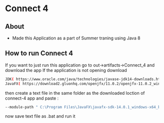 # Connect 4
## About 
- Made this Application as a part of Summer traning using Java 8

## How to run Connect 4 
If you want to just run this application go to out->artifacts->Connect_4 and download the app
If the application is not opening download
```sh
JDK( https://www.oracle.com/java/technologies/javase-jdk14-downloads.html )
JavaFX( https://download2.gluonhq.com/openjfx/11.0.2/openjfx-11.0.2_windows-x64_bin-sdk.zip , extract it in C:\Program Files\JavaFX\ )
```
then create a text file in the same folder as the downloaded loction of connect-4 app and paste : 
```sh
--module-path " C:\Program Files\JavaFX\javafx-sdk-14.0.1_windows-x64_bin-sdk\javafx-sdk-14.0.1\lib" --add-modules javafx.controls,javafx.fxml  
```
now save text file as .bat and run it 

